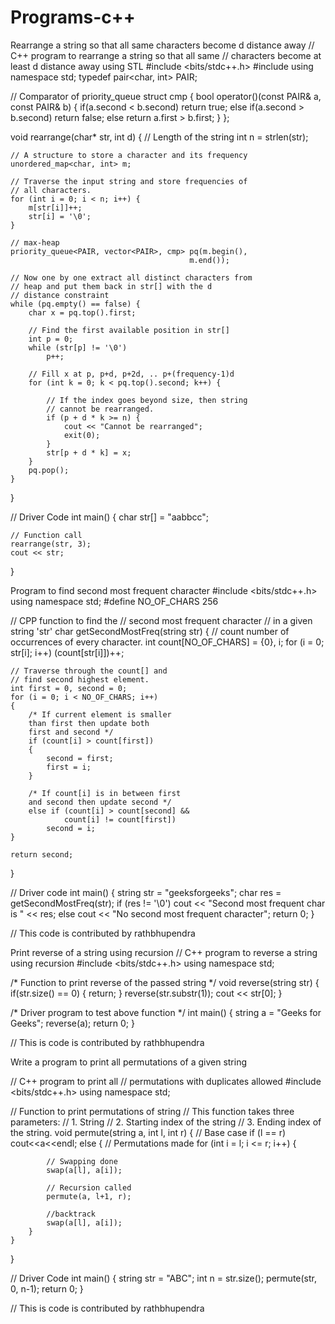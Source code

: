 # Programs-c++
Rearrange a string so that all same characters become d distance away
// C++ program to rearrange a string so that all same
// characters become at least d distance away using STL
#include <bits/stdc++.h>
#include <iostream>
using namespace std;
typedef pair<char, int> PAIR;

// Comparator of priority_queue
struct cmp {
	bool operator()(const PAIR& a, const PAIR& b)
	{
		if(a.second < b.second) return true;
		else if(a.second > b.second) return false;
		else return a.first > b.first;
	}
};

void rearrange(char* str, int d)
{
	// Length of the string
	int n = strlen(str);

	// A structure to store a character and its frequency
	unordered_map<char, int> m;

	// Traverse the input string and store frequencies of
	// all characters.
	for (int i = 0; i < n; i++) {
		m[str[i]]++;
		str[i] = '\0';
	}

	// max-heap
	priority_queue<PAIR, vector<PAIR>, cmp> pq(m.begin(),
											m.end());

	// Now one by one extract all distinct characters from
	// heap and put them back in str[] with the d
	// distance constraint
	while (pq.empty() == false) {
		char x = pq.top().first;
		
		// Find the first available position in str[]
		int p = 0;
		while (str[p] != '\0')
			p++;
		
		// Fill x at p, p+d, p+2d, .. p+(frequency-1)d
		for (int k = 0; k < pq.top().second; k++) {
		
			// If the index goes beyond size, then string
			// cannot be rearranged.
			if (p + d * k >= n) {
				cout << "Cannot be rearranged";
				exit(0);
			}
			str[p + d * k] = x;
		}
		pq.pop();
	}
}

// Driver Code
int main()
{
	char str[] = "aabbcc";

	// Function call
	rearrange(str, 3);
	cout << str;
}



Program to find second most frequent character
#include <bits/stdc++.h>
using namespace std;
#define NO_OF_CHARS 256

// CPP function to find the
// second most frequent character
// in a given string 'str'
char getSecondMostFreq(string str)
{
	// count number of occurrences of every character.
	int count[NO_OF_CHARS] = {0}, i;
	for (i = 0; str[i]; i++)
		(count[str[i]])++;

	// Traverse through the count[] and
	// find second highest element.
	int first = 0, second = 0;
	for (i = 0; i < NO_OF_CHARS; i++)
	{
		/* If current element is smaller
		than first then update both
		first and second */
		if (count[i] > count[first])
		{
			second = first;
			first = i;
		}

		/* If count[i] is in between first
		and second then update second */
		else if (count[i] > count[second] &&
				count[i] != count[first])
			second = i;
	}

	return second;
}

// Driver code
int main()
{
	string str = "geeksforgeeks";
	char res = getSecondMostFreq(str);
	if (res != '\0')
		cout << "Second most frequent char is " << res;
	else
		cout << "No second most frequent character";
	return 0;
}

// This code is contributed by rathbhupendra

Print reverse of a string using recursion
// C++ program to reverse a string using recursion
#include <bits/stdc++.h>
using namespace std;

/* Function to print reverse of the passed string */
void reverse(string str)
{
	if(str.size() == 0)
	{
		return;
	}
	reverse(str.substr(1));
	cout << str[0];
}

/* Driver program to test above function */
int main()
{
	string a = "Geeks for Geeks";
	reverse(a);
	return 0;
}

// This is code is contributed by rathbhupendra

Write a program to print all permutations of a given string

// C++ program to print all
// permutations with duplicates allowed
#include <bits/stdc++.h>
using namespace std;


// Function to print permutations of string
// This function takes three parameters:
// 1. String
// 2. Starting index of the string
// 3. Ending index of the string.
void permute(string a, int l, int r)
{
	// Base case
	if (l == r)
		cout<<a<<endl;
	else
	{
		// Permutations made
		for (int i = l; i <= r; i++)
		{

			// Swapping done
			swap(a[l], a[i]);

			// Recursion called
			permute(a, l+1, r);

			//backtrack
			swap(a[l], a[i]);
		}
	}
}

// Driver Code
int main()
{
	string str = "ABC";
	int n = str.size();
	permute(str, 0, n-1);
	return 0;
}

// This is code is contributed by rathbhupendra
